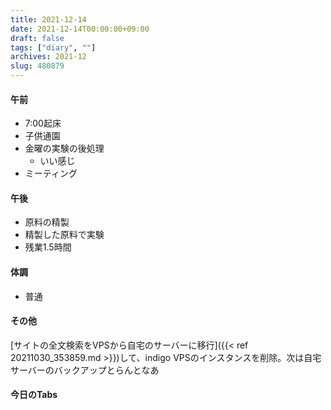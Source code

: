 ```yaml
---
title: 2021-12-14
date: 2021-12-14T00:00:00+09:00
draft: false
tags: ["diary", ""]
archives: 2021-12
slug: 480879
---
```

#### 午前
- 7:00起床
- 子供通園
- 金曜の実験の後処理
  - いい感じ
- ミーティング
#### 午後
- 原料の精製
- 精製した原料で実験
- 残業1.5時間
#### 体調
- 普通
#### その他
[サイトの全文検索をVPSから自宅のサーバーに移行]({{< ref 20211030_353859.md >}})して、indigo VPSのインスタンスを削除。次は自宅サーバーのバックアップとらんとなあ
#### 今日のTabs
